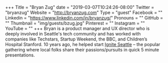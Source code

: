 +++
Title = "Bryan Zug"
date = "2019-03-07T10:24:26-08:00"
Twitter = "bryanzug"
Website = "http://bryanzug.com"
Type = "guest"
Facebook = ""
Linkedin = "https://www.linkedin.com/in/bryanzug/"
Pronouns = ""
GitHub = ""
Thumbnail = "img/guests/bzug.jpg"
Pinterest = ""
Instagram = ""
YouTube = ""
+++
Bryan is a product manager and UX director who is deeply involved in Seattle's tech community and has worked with companies like Techstars, Startup Weekend, the BBC, and Children’s Hospital Stanford. 10 years ago, he helped start [Ignite Seattle](http://www.igniteseattle.com) – the popular gathering where local folks share their passions/pursuits in quick 5 minute presentations.
